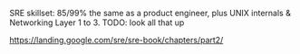 

SRE skillset: 85/99% the same as a product engineer, plus UNIX internals & Networking Layer 1 to 3. TODO: look all that up


https://landing.google.com/sre/sre-book/chapters/part2/